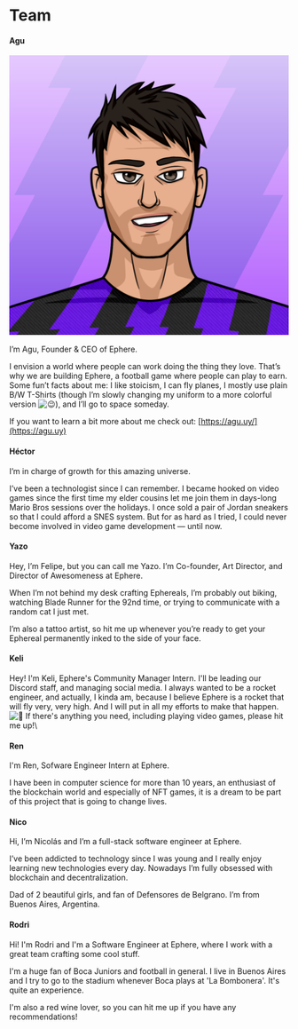 # Team

#### Agu

![](../.gitbook/assets/Agu.png)

I’m Agu, Founder & CEO of Ephere.

I envision a world where people can work doing the thing they love. That’s why we are building Ephere, a football game where people can play to earn. Some fun’t facts about me: I like stoicism, I can fly planes, I mostly use plain B/W T-Shirts (though I’m slowly changing my uniform to a more colorful version ![😉](https://discord.com/assets/2e41bfdeba797283ee9da9bb439c3ece.svg)), and I’ll go to space someday.

If you want to learn a bit more about me check out: [https://agu.uy/](https://agu.uy)

#### Héctor

I’m in charge of growth for this amazing universe.

I’ve been a technologist since I can remember. I became hooked on video games since the first time my elder cousins let me join them in days-long Mario Bros sessions over the holidays. I once sold a pair of Jordan sneakers so that I could afford a SNES system. But for as hard as I tried, I could never become involved in video game development — until now.

#### Yazo

Hey, I’m Felipe, but you can call me Yazo. I’m Co-founder, Art Director, and Director of Awesomeness at Ephere.

When I’m not behind my desk crafting Ephereals, I’m probably out biking, watching Blade Runner for the 92nd time, or trying to communicate with a random cat I just met.

I’m also a tattoo artist, so hit me up whenever you’re ready to get your Ephereal permanently inked to the side of your face.

#### Keli

Hey! I'm Keli, Ephere's Community Manager Intern. I'll be leading our Discord staff, and managing social media. I always wanted to be a rocket engineer, and actually, I kinda am, because I believe Ephere is a rocket that will fly very, very high. And I will put in all my efforts to make that happen. ![🚀](https://discord.com/assets/748ff0e7b2f1f22adecad8463de25945.svg) If there's anything you need, including playing video games, please hit me up!\


#### Ren

I'm Ren, Sofware Engineer Intern at Ephere.

I have been in computer science for more than 10 years, an enthusiast of the blockchain world and especially of NFT games, it is a dream to be part of this project that is going to change lives.

#### Nico

Hi, I’m Nicolás and I’m a full-stack software engineer at Ephere.

I’ve been addicted to technology since I was young and I really enjoy learning new technologies every day. Nowadays I’m fully obsessed with blockchain and decentralization.

Dad of 2 beautiful girls, and fan of Defensores de Belgrano. I’m from Buenos Aires, Argentina.

#### Rodri&#x20;

Hi! I'm Rodri and I'm a Software Engineer at Ephere, where I work with a great team crafting some cool stuff.

I'm a huge fan of Boca Juniors and football in general. I live in Buenos Aires and I try to go to the stadium whenever Boca plays at 'La Bombonera'. It's quite an experience.

I'm also a red wine lover, so you can hit me up if you have any recommendations!
